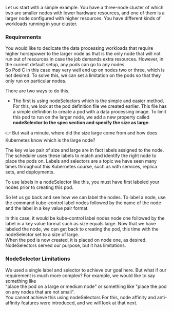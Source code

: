 Let us start with a simple example.  You have a three-node cluster of which two are smaller nodes  with lower hardware resources, and one of them  is a 
larger node configured with higher resources.  You have different kinds of workloads  running in your cluster. 

### Requirements
You would like to dedicate the data processing workloads  that require higher horsepower to the larger node  as that is the only node that will not run out of resources  in case the job demands extra resources.  However, in the current default setup,  any pods can go to any nodes.  
So Pod C in this case may very well end up  on nodes two or three, which is not desired.  To solve this, we can set a limitation on the pods so that they only run on particular nodes.  

There are two ways to do this.  

- The first is using nodeSelectors  which is the simple and easier method.
  For this, we look at the pod definition file  we created earlier.  This file has a simple definition to create a pod  with a data processing image. 
To limit this pod to run on the larger node,  we add a new property called **nodeSelector  to the spec section and specify the size as large.** 

👉 But wait a minute, where did the size large come from  and how does Kubernetes know which is the large node?  

The key value pair of size and large  are in fact labels assigned to the node.  The scheduler uses these labels to match and identify  the right node to place the pods on.  Labels and selectors are a topic we have seen many times  throughout this Kubernetes course,  such as with services, replica sets, and deployments.

To use labels in a nodeSelector like this,  you must have first labeled your nodes  prior to creating this pod.  

So let us go back  and see how we can label the nodes.  To label a node, use the command kube-control label nodes  followed by the name of the node and the label in a key value pair format.  

In this case, it would be kube-control label nodes node one  followed by the label in a key value format 
such as size equals large.  Now that we have labeled the node,  we can get back to creating the pod,  this time with the nodeSelector set to a size of large.  
When the pod is now created,  it is placed on node one, as desired.  NodeSelectors served our purpose, but it has limitations.

### NodeSelector Limitations

We used a single label and selector  to achieve our goal here.  But what if our requirement is much more complex?  For example, we would like to say something like  
"place the pod on a large or medium node"  or something like  "place the pod on any nodes that are not small".  
You cannot achieve this using nodeSelectors  For this, node affinity and anti-affinity features  were introduced, and we will look at that next.  
